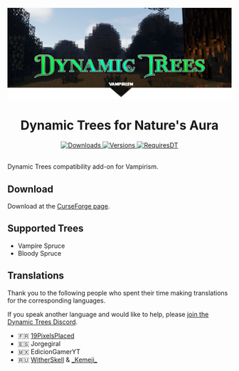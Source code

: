 ![Banner](./banner.png)
<h1 align="center">
Dynamic Trees for Nature's Aura
</h1>
<p align="center">
    <a href="https://www.curseforge.com/minecraft/mc-mods/dynamic-trees-vampirism">
        <img src="http://cf.way2muchnoise.eu/dynamic-trees-vampirism.svg"  alt="Downloads"/>
        <img src="http://cf.way2muchnoise.eu/versions/dynamic-trees-vampirism.svg"  alt="Versions"/>
    </a>
    <a href="https://www.curseforge.com/minecraft/mc-mods/dynamictrees">
        <img src="http://cf.way2muchnoise.eu/title/dynamictrees_Requires_%20.svg"  alt="RequiresDT"/>
    </a>
</p>
<br>
Dynamic Trees compatibility add-on for Vampirism.

## Download
Download at the [CurseForge page](https://www.curseforge.com/minecraft/mc-mods/dynamic-trees-vampirism).

## Supported Trees
- Vampire Spruce
- Bloody Spruce

## Translations
Thank you to the following people who spent their time making translations for the corresponding languages.

If you speak another language and would like to help, please [join the Dynamic Trees Discord](https://discord.gg/bGby2qxvqu).

- 🇫🇷 [19PixelsPlaced](https://www.curseforge.com/members/19pixelsplaced/)
- 🇪🇸 Jorgegiral
- 🇲🇽 EdicionGamerYT
- 🇷🇺 [WitherSkell](https://www.youtube.com/channel/UCtyGipnseePUm50spdO5f3w) & [\_Kemeji\_](https://www.youtube.com/channel/UC9cN3DFCi-CY8lDZQHZqLBg)